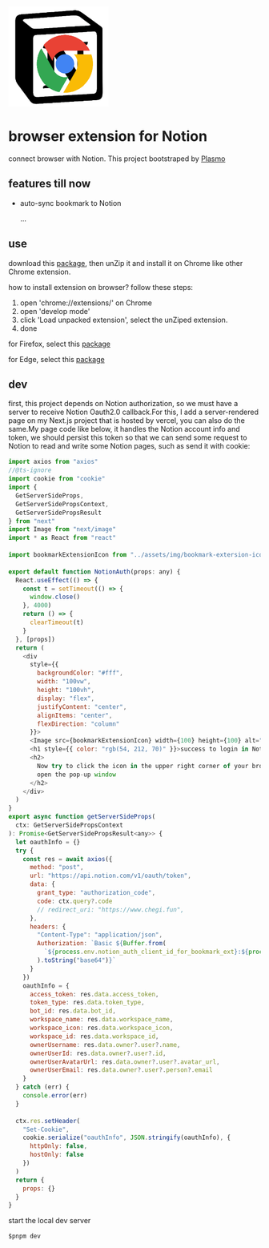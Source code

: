 <img src="./assets/icon.png" width="200" height="200">

# browser extension for Notion

connect browser with Notion.
This project bootstraped by [Plasmo](https://docs.plasmo.com/)

## features till now

- auto-sync bookmark to Notion

  ...

## use

download this [package](./packages_to_open//chrome-mv3-prod.zip), then unZip it and install it on Chrome like other Chrome extension.

how to install extension on browser? follow these steps:

1. open 'chrome://extensions/' on Chrome
2. open 'develop mode'
3. click 'Load unpacked extension', select the unZiped extension.
4. done

for Firefox, select this [package](./packages_to_open/firefox-mv2-prod.zip)

for Edge, select this [package](./packages_to_open/edge-mv3-prod.zip)

## dev

first, this project depends on Notion authorization, so we must have a server to receive Notion Oauth2.0 callback.For this, I add a server-rendered page on my Next.js project that is hosted by vercel, you can also do the same.My page code like below, it handles the Notion account info and token, we should persist this token so that we can send some request to Notion to read and write some Notion pages, such as send it with cookie:

```javascript
import axios from "axios"
//@ts-ignore
import cookie from "cookie"
import {
  GetServerSideProps,
  GetServerSidePropsContext,
  GetServerSidePropsResult
} from "next"
import Image from "next/image"
import * as React from "react"

import bookmarkExtensionIcon from "../assets/img/bookmark-extersion-icon.png"

export default function NotionAuth(props: any) {
  React.useEffect(() => {
    const t = setTimeout(() => {
      window.close()
    }, 4000)
    return () => {
      clearTimeout(t)
    }
  }, [props])
  return (
    <div
      style={{
        backgroundColor: "#fff",
        width: "100vw",
        height: "100vh",
        display: "flex",
        justifyContent: "center",
        alignItems: "center",
        flexDirection: "column"
      }}>
      <Image src={bookmarkExtensionIcon} width={100} height={100} alt="" />
      <h1 style={{ color: "rgb(54, 212, 70)" }}>success to login in Notion!</h1>
      <h2>
        Now try to click the icon in the upper right corner of your browser to
        open the pop-up window
      </h2>
    </div>
  )
}
export async function getServerSideProps(
  ctx: GetServerSidePropsContext
): Promise<GetServerSidePropsResult<any>> {
  let oauthInfo = {}
  try {
    const res = await axios({
      method: "post",
      url: "https://api.notion.com/v1/oauth/token",
      data: {
        grant_type: "authorization_code",
        code: ctx.query?.code
        // redirect_uri: "https://www.chegi.fun",
      },
      headers: {
        "Content-Type": "application/json",
        Authorization: `Basic ${Buffer.from(
          `${process.env.notion_auth_client_id_for_bookmark_ext}:${process.env.notion_auth_client_secret_for_bookmark_ext}`
        ).toString("base64")}`
      }
    })
    oauthInfo = {
      access_token: res.data.access_token,
      token_type: res.data.token_type,
      bot_id: res.data.bot_id,
      workspace_name: res.data.workspace_name,
      workspace_icon: res.data.workspace_icon,
      workspace_id: res.data.workspace_id,
      ownerUsername: res.data.owner?.user?.name,
      ownerUserId: res.data.owner?.user?.id,
      ownerUserAvatarUrl: res.data.owner?.user?.avatar_url,
      ownerUserEmail: res.data.owner?.user?.person?.email
    }
  } catch (err) {
    console.error(err)
  }

  ctx.res.setHeader(
    "Set-Cookie",
    cookie.serialize("oauthInfo", JSON.stringify(oauthInfo), {
      httpOnly: false,
      hostOnly: false
    })
  )
  return {
    props: {}
  }
}
```

start the local dev server

```shell
$pnpm dev
```

